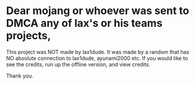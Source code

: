 # Dear mojang or whoever was sent to DMCA any of lax's or his teams projects,
This project was NOT made by lax1dude. It was made by a random that has NO absolute connection to lax1dude, ayunami2000 etc.
If you would like to see the credits, run up the offline version, and view credits.

Thank you.

